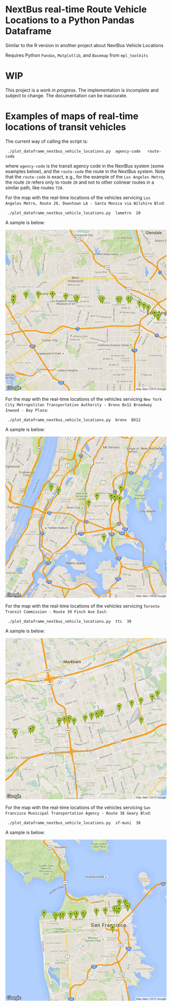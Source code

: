 # NextBus real-time Route Vehicle Locations to a Python Pandas Dataframe

Similar to the R version in another project about NextBus Vehicle Locations

Requires Python `Pandas`, `Matplotlib`, and `Basemap` from `mpl_toolkits`

# WIP

This project is a *work in progress*. The implementation is *incomplete* and
subject to change. The documentation can be inaccurate.

# Examples of maps of real-time locations of transit vehicles

The current way of calling the script is:

     ./plot_dataframe_nextbus_vehicle_locations.py  agency-code   route-code

where `agency-code` is the transit agency code in the NextBus system (some examples below), and the `route-code` the route in the NextBus system. Note that the `route-code` is exact, e.g., for the example of the `Los Angeles Metro`, the route `20` refers only to route `20` and not to other colinear routes in a similar path, like routes `720`.

For the map with the real-time locations of the vehicles servicing `Los Angeles Metro, Route 20, Downtown LA - Santa Monica via Wilshire Blvd`:

     ./plot_dataframe_nextbus_vehicle_locations.py  lametro  20

A sample is below:

![Los Angeles Metro, Route 20, Downtown LA - Santa Monica via Wilshire Blvd](/nextbus_vehicle_locations_gmaps_lametro_20.png?raw=true "Los Angeles Metro Route 20, Downtown LA - Santa Monica via Wilshire Blvd")

For the map with the real-time locations of the vehicles servicing `New York City Metropolitan Transportation Authority - Bronx Bx12 Broadway Inwood - Bay Plaza`:

     ./plot_dataframe_nextbus_vehicle_locations.py  bronx  BX12

A sample is below:

![New York City Metropolitan Transportation Authority - Bronx Route Bx12 Broadway Inwood - Bay Plaza](/nextbus_vehicle_locations_gmaps_bronx_BX12.png?raw=true "New York City Metropolitan Transportation Authority - Bronx Bx12 Broadway Inwood - Bay Plaza")

For the map with the real-time locations of the vehicles servicing `Toronto Transit Commission - Route 39 Finch Ave East`:

     ./plot_dataframe_nextbus_vehicle_locations.py  ttc  39

A sample is below:

![Toronto Transit Commission - Route 39 Finch Ave East](/nextbus_vehicle_locations_gmaps_ttc_39.png?raw=true "Toronto Transit Commission - Route 39 Finch Ave East")

For the map with the real-time locations of the vehicles servicing `San Francisco Municipal Transportation Agency - Route 38 Geary Blvd`:

     ./plot_dataframe_nextbus_vehicle_locations.py  sf-muni  38

A sample is below:

![San Francisco Municipal Transportation Agency - Route 38 Geary Blvd](/nextbus_vehicle_locations_gmaps_sf_muni_38.png?raw=true "San Francisco Municipal Transportation Agency - Route 38 Geary Blvd")

